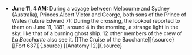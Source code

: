 ﻿

-   **June 11, 4 AM:** During a voyage between Melbourne and Sydney (Australia), Princes Albert Victor and George, both sons of the Prince of Wales (future Edward 7): During the crossing, the lookout reported to them on June 11, 1881, around 4 in the morning, a strange light in the sky, like that of a burning ghost ship. 12 other members of the crew of *La Bacchante* also see it. [\[The Cruise of the Bacchante\]]{.source} [\[Fort 637\]]{.source} [\[Anatomy 12\]]{.source}
